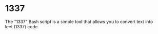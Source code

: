 # 1337
The "1337" Bash script is a simple tool that allows you to convert text into leet (1337) code.
